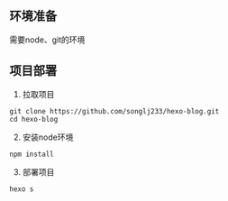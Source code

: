 
## 环境准备
需要node、git的环境

## 项目部署
1. 拉取项目
```
git clone https://github.com/songlj233/hexo-blog.git
cd hexo-blog
```
2. 安装node环境
```
npm install
```
3. 部署项目
```
hexo s
```
